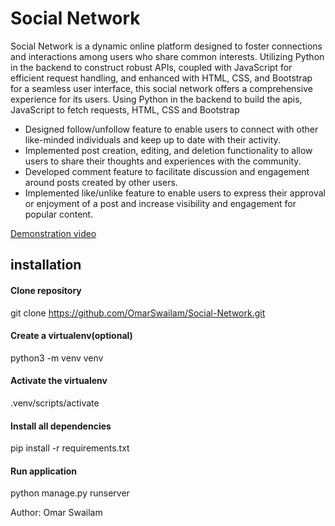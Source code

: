 # Social Network
Social Network is a dynamic online platform designed to foster connections and interactions among users who share common interests. Utilizing Python in the backend to construct robust APIs, coupled with JavaScript for efficient request handling, and enhanced with HTML, CSS, and Bootstrap for a seamless user interface, this social network offers a comprehensive experience for its users.
Using Python in the backend to build the apis, JavaScript to fetch requests, HTML, CSS and Bootstrap

- Designed follow/unfollow feature to enable users to connect with other like-minded individuals and keep up to date with their activity.
-	Implemented post creation, editing, and deletion functionality to allow users to share their thoughts and experiences with the community.
- Developed comment feature to facilitate discussion and engagement around posts created by other users.
-	Implemented like/unlike feature to enable users to express their approval or enjoyment of a post and increase visibility and engagement for popular content.


[Demonstration video](https://www.youtube.com/watch?v=OgwhJx4r3ko)

## installation
#### Clone repository
  git clone https://github.com/OmarSwailam/Social-Network.git

#### Create a virtualenv(optional)
  python3 -m venv venv

#### Activate the virtualenv
  .venv/scripts/activate
  
#### Install all dependencies
  pip install -r requirements.txt

#### Run application
  python manage.py runserver

  
Author: Omar Swailam
